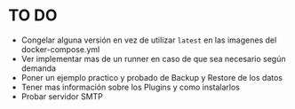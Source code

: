 # TO DO
- Congelar alguna versión en vez de utilizar `latest` en las imagenes del docker-compose.yml
- Ver implementar mas de un runner en caso de que sea necesario según demanda
- Poner un ejemplo practico y probado de Backup y Restore de los datos
- Tener mas información sobre los Plugins y como instalarlos
- Probar servidor SMTP